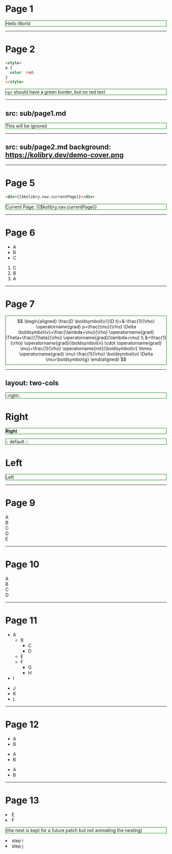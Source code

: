 # Page 1

Hello World

---

# Page 2

```html
<style>
p {
  color: red;
}
</style>
```

`<p>` should have a green border, but no red text

<style>
p {
  border: 1px solid green;
}
</style>

---
src: sub/page1.md
---

This will be ignored

---
src: sub/page2.md
background: https://kolibry.dev/demo-cover.png
---

---

# Page 5

```html
<div>{{$kolibry.nav.currentPage}}</div>
```

Current Page: {{$kolibry.nav.currentPage}}

---

# Page 6

<v-clicks>

- A
- B
- C

</v-clicks>


<v-clicks>

1. C
2. B
3. A

</v-clicks>

---

# Page 7

$$
\begin{aligned}
\frac{D \boldsymbol{v}}{D t}=&-\frac{1}{\rho} \operatorname{grad} p+\frac{\mu}{\rho} \Delta \boldsymbol{v}+\frac{\lambda+\mu}{\rho} \operatorname{grad} \Theta+\frac{\Theta}{\rho} \operatorname{grad}(\lambda+\mu) \\
&+\frac{1}{\rho} \operatorname{grad}(\boldsymbol{v} \cdot \operatorname{grad} \mu)+\frac{1}{\rho} \operatorname{rot}(\boldsymbol{v} \times \operatorname{grad} \mu)-\frac{1}{\rho} \boldsymbol{v} \Delta \mu+\boldsymbol{g}
\end{aligned}
$$

---
layout: two-cols
---

::right::

# Right

<b>Right</b>

:: default ::

# Left

Left

---

# Page 9

<div class="cy-content">
  <div v-click="3">A</div>
  <div v-click="2">B</div>
  <div v-click="1">C</div>
  <div v-click.hide="4">D</div>
  <v-click hide><div>E</div></v-click>
</div>

---

# Page 10

<div class="cy-content-hide">
  <div v-click-hide>A</div>
  <div v-click-hide>B</div>
  <div v-click>C</div>
  <div v-click-hide>D</div>
</div>

---

# Page 11

<div class="cy-depth">
<v-clicks depth="3">

- A
  - B
    - C
    - D
  - E
  - F
    - G
    - H
- I

</v-clicks>

<v-clicks>

- J
- K
- L

</v-clicks>
</div>

---

# Page 12

<v-clicks>
  <ul><li>A</li><li>B</li></ul>
</v-clicks>

<wrap-in-clicks>
  <ul><li>A</li><li>B</li></ul>
</wrap-in-clicks>

<wrap-in-clicks>

- A
- B

</wrap-in-clicks>

---

# Page 13

<div class="cy-wrapdecorate">
<wrap-in-clicks-decorate>
  <li>E</li>
  <li>F</li>
</wrap-in-clicks-decorate>

(the next is kept for a future patch but not animating the nesting)

<wrap-in-component-in-clicks>
  <li>step i</li>
  <li>step j</li>
</wrap-in-component-in-clicks>
</div>
